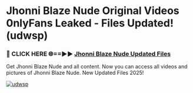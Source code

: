 # Jhonni Blaze Nude Original Videos 0nlyFans Leaked - Files Updated! (udwsp)

<h3>🔴 CLICK HERE 🌐==►► <a href="https://tinyurl.com/5h6xmrr3" rel="nofollow">Jhonni Blaze Nude Updated Files</a></h3>

Get Jhonni Blaze Nude and all content. Now you can access all videos and pictures of Jhonni Blaze Nude. New Updated Files 2025!

[![udwsp](https://i.imgur.com/KVD873Z.gif)](https://tinyurl.com/5h6xmrr3)

